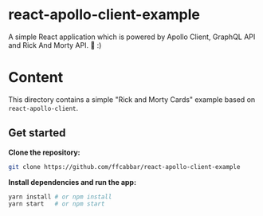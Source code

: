 # react-apollo-client-example
A simple React application which is powered by Apollo Client, GraphQL API and Rick And Morty API.
:metal: :)

# Content
This directory contains a simple "Rick and Morty Cards" example based on `react-apollo-client`.

## Get started

**Clone the repository:**

```sh
git clone https://github.com/ffcabbar/react-apollo-client-example
```

**Install dependencies and run the app:**

```sh
yarn install # or npm install
yarn start   # or npm start
```

